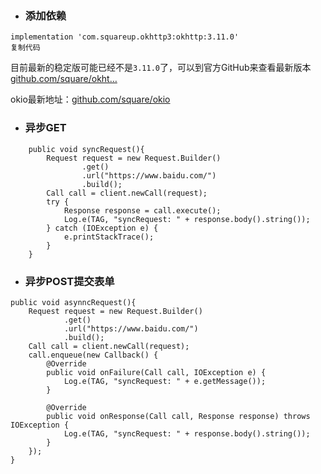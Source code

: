 

- ### 添加依赖

```
implementation 'com.squareup.okhttp3:okhttp:3.11.0'
复制代码
```

目前最新的稳定版可能已经不是`3.11.0`了，可以到官方GitHub来查看最新版本 [github.com/square/okht…](https://github.com/square/okhttp)

okio最新地址：[github.com/square/okio](https://github.com/square/okio)

- ### 异步GET

```
    public void syncRequest(){
        Request request = new Request.Builder()
                .get()
                .url("https://www.baidu.com/")
                .build();
        Call call = client.newCall(request);
        try {
            Response response = call.execute();
            Log.e(TAG, "syncRequest: " + response.body().string());
        } catch (IOException e) {
            e.printStackTrace();
        }
    }
```

- ### 异步POST提交表单

```
public void asynncRequest(){
    Request request = new Request.Builder()
            .get()
            .url("https://www.baidu.com/")
            .build();
    Call call = client.newCall(request);
    call.enqueue(new Callback() {
        @Override
        public void onFailure(Call call, IOException e) {
            Log.e(TAG, "syncRequest: " + e.getMessage());
        }

        @Override
        public void onResponse(Call call, Response response) throws IOException {
            Log.e(TAG, "syncRequest: " + response.body().string());
        }
    });
}
```


